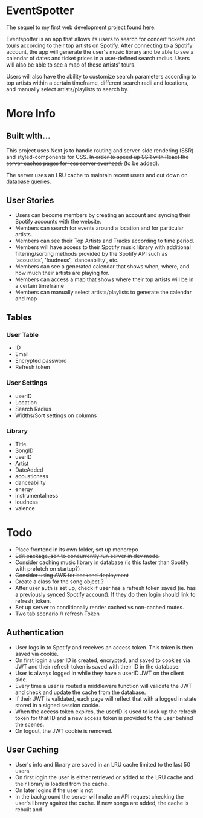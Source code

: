 # EventSpotter

The sequel to my first web development project found [here](https://github.com/brianqian/SpotifyEvents).

Eventspotter is an app that allows its users to search for concert tickets and tours according to their top artists on Spotify. After connecting to a Spotify account, the app will generate the user's music library and be able to see a calendar of dates and ticket prices in a user-defined search radius. Users will also be able to see a map of these artists' tours.

Users will also have the ability to customize search parameters according to top artists within a certain timeframe, different search radii and locations, and manually select artists/playlists to search by.

# More Info

## Built with...

This project uses Next.js to handle routing and server-side rendering (SSR) and styled-components for CSS. ~~In order to speed up SSR with React the server caches pages for less server overhead.~~ (to be added).

The server uses an LRU cache to maintain recent users and cut down on database queries.

## User Stories

- Users can become members by creating an account and syncing their Spotify accounts with the website.
- Members can search for events around a location and for particular artists.
- Members can see their Top Artists and Tracks according to time period.
- Members will have access to their Spotify music library with additional filtering/sorting methods provided by the Spotify API such as 'acoustics', 'loudness', 'danceability', etc.
- Members can see a generated calendar that shows when, where, and how much their artists are playing for.
- Members can access a map that shows where their top artists will be in a certain timeframe
- Members can manually select artists/playlists to generate the calendar and map

## Tables

### User Table

- ID
- Email
- Encrypted password
- Refresh token

### User Settings

- userID
- Location
- Search Radius
- Widths/Sort settings on columns

### Library

- Title
- SongID
- userID
- Artist
- DateAdded
- acousticness
- danceability
- energy
- instrumentalness
- loudness
- valence

# Todo

- ~~Place frontend in its own folder, set up monorepo~~
- ~~Edit package.json to concurrently run server in dev mode.~~
- Consider caching music library in database (is this faster than Spotify with prefetch on startup?)
- ~~Consider using AWS for backend deployment~~
- Create a class for the song object ?
- After user auth is set up, check if user has a refresh token saved (ie. has a previously synced Spotify account). If they do then login should link to refresh_token.
- Set up server to conditionally render cached vs non-cached routes.
- Two tab scenario // refresh Token

## Authentication

- User logs in to Spotify and receives an access token. This token is then saved via cookie.
- On first login a user ID is created, encrypted, and saved to cookies via JWT and their refresh token is saved with their ID in the database.
- User is always logged in while they have a userID JWT on the client side.
- Every time a user is routed a middleware function will validate the JWT and check and update the cache from the database.
- If their JWT is validated, each page will reflect that with a logged in state stored in a signed session cookie.
- When the access token expires, the userID is used to look up the refresh token for that ID and a new access token is provided to the user behind the scenes.
- On logout, the JWT cookie is removed.

## User Caching

- User's info and library are saved in an LRU cache limited to the last 50 users.
- On first login the user is either retrieved or added to the LRU cache and their library is loaded from the cache.
- On later logins if the user is not
- In the background the server will make an API request checking the user's library against the cache. If new songs are added, the cache is rebuilt and
